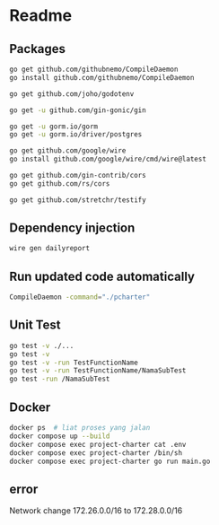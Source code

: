 # Readme
## Packages
``` bash
go get github.com/githubnemo/CompileDaemon
go install github.com/githubnemo/CompileDaemon

go get github.com/joho/godotenv

go get -u github.com/gin-gonic/gin

go get -u gorm.io/gorm
go get -u gorm.io/driver/postgres

go get github.com/google/wire
go install github.com/google/wire/cmd/wire@latest

go get github.com/gin-contrib/cors
go get github.com/rs/cors

go get github.com/stretchr/testify
```

## Dependency injection
``` bash
wire gen dailyreport
```


## Run updated code automatically
``` bash
CompileDaemon -command="./pcharter"
```


## Unit Test
``` bash
go test -v ./...
go test -v
go test -v -run TestFunctionName
go test -v -run TestFunctionName/NamaSubTest
go test -run /NamaSubTest
```

## Docker 
``` bash
docker ps  # liat proses yang jalan
docker compose up --build
docker compose exec project-charter cat .env
docker compose exec project-charter /bin/sh
docker compose exec project-charter go run main.go
```

## error
Network change 172.26.0.0/16 to 172.28.0.0/16
```bash


```